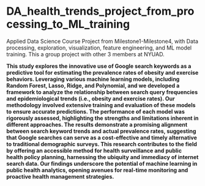 # DA_health_trends_project_from_processing_to_ML_training
Applied Data Science Course Project from Milestone1-Milestone4, with Data processing, exploration, visualization, feature engineering, and ML model training. This a group project with other 3 members at NYUAD.

**This study explores the innovative use of Google search keywords as a predictive tool for estimating the prevalence rates of obesity and exercise behaviors. Leveraging various machine learning models, including Random Forest, Lasso, Ridge, and Polynomial, and we developed a framework to analyze the relationship between search query frequencies and epidemiological trends (i.e., obesity and exercise rates). Our methodology involved extensive training and evaluation of these models to ensure accurate predictions. The performance of each model was rigorously assessed, highlighting the strengths and limitations inherent in different approaches. The results demonstrate a promising alignment between search keyword trends and actual prevalence rates, suggesting that Google searches can serve as a cost-effective and timely alternative to traditional demographic surveys. This research contributes to the field by offering an accessible method for health surveillance and public health policy planning, harnessing the ubiquity and immediacy of internet search data. Our findings underscore the potential of machine learning in public health analytics, opening avenues for real-time monitoring and proactive health management strategies.**


